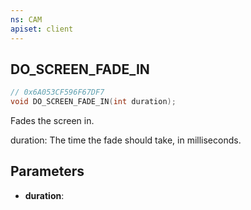 ```yaml
---
ns: CAM
apiset: client
---
```

## DO_SCREEN_FADE_IN

```c
// 0x6A053CF596F67DF7
void DO_SCREEN_FADE_IN(int duration);
```

Fades the screen in.

duration: The time the fade should take, in milliseconds.

## Parameters
* **duration**: